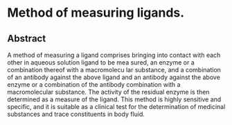 # Method of measuring ligands.

## Abstract
A method of measuring a ligand comprises bringing into contact with each other in aqueous solution ligand to be mea sured, an enzyme or a combination thereof with a macromolecu lar substance, and a combination of an antibody against the above ligand and an antibody against the above enzyme or a combination of the antibody combination with a macromolecular substance. The activity of the residual enzyme is then determined as a measure of the ligand. This method is highly sensitive and specific, and it is suitable as a clinical test for the determination of medicinal substances and trace constituents in body fluid.